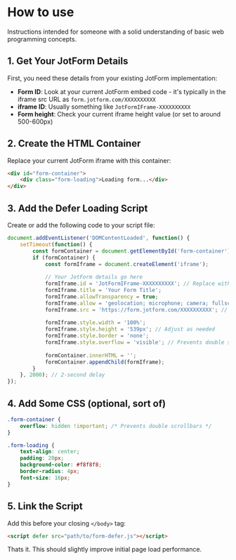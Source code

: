 # How to use

Instructions intended for someone with a solid understanding of basic web programming concepts.

## 1. Get Your JotForm Details

First, you need these details from your existing JotForm implementation:

- **Form ID**: Look at your current JotForm embed code - it's typically in the iframe src URL as `form.jotform.com/XXXXXXXXXX`
- **iframe ID**: Usually something like `JotFormIFrame-XXXXXXXXXX`
- **Form height**: Check your current iframe height value (or set to around 500-600px)

## 2. Create the HTML Container

Replace your current JotForm iframe with this container:

```html
<div id="form-container">
    <div class="form-loading">Loading form...</div>
</div>
```

## 3. Add the Defer Loading Script

Create or add the following code to your script file:

```javascript
document.addEventListener('DOMContentLoaded', function() {
    setTimeout(function() {
        const formContainer = document.getElementById('form-container');
        if (formContainer) {
            const formIframe = document.createElement('iframe');
            
            // Your JotForm details go here
            formIframe.id = 'JotFormIFrame-XXXXXXXXXX'; // Replace with your iframe ID
            formIframe.title = 'Your Form Title';
            formIframe.allowTransparency = true;
            formIframe.allow = 'geolocation; microphone; camera; fullscreen';
            formIframe.src = 'https://form.jotform.com/XXXXXXXXXX'; // Replace with your form ID
            
            formIframe.style.width = '100%';
            formIframe.style.height = '539px'; // Adjust as needed
            formIframe.style.border = 'none';
            formIframe.style.overflow = 'visible'; // Prevents double scrollbars
            
            formContainer.innerHTML = '';
            formContainer.appendChild(formIframe);
        }
    }, 2000); // 2-second delay
});
```

## 4. Add Some CSS (optional, sort of)

```css
.form-container {
    overflow: hidden !important; /* Prevents double scrollbars */
}

.form-loading {
    text-align: center;
    padding: 20px;
    background-color: #f8f8f8;
    border-radius: 4px;
    font-size: 16px;
}
```

## 5. Link the Script

Add this before your closing `</body>` tag:

```html
<script defer src="path/to/form-defer.js"></script>
```

Thats it. This should slightly improve initial page load performance.
